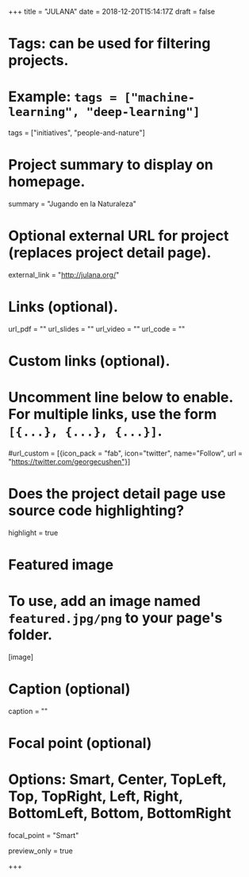+++
title = "JULANA"
date = 2018-12-20T15:14:17Z
draft = false

# Tags: can be used for filtering projects.
# Example: `tags = ["machine-learning", "deep-learning"]`
tags = ["initiatives", "people-and-nature"]

# Project summary to display on homepage.
summary = "Jugando en la Naturaleza"

# Optional external URL for project (replaces project detail page).
external_link = "http://julana.org/"

# Links (optional).
url_pdf = ""
url_slides = ""
url_video = ""
url_code = ""

# Custom links (optional).
#   Uncomment line below to enable. For multiple links, use the form `[{...}, {...}, {...}]`.
#url_custom = [{icon_pack = "fab", icon="twitter", name="Follow", url = "https://twitter.com/georgecushen"}]

# Does the project detail page use source code highlighting?
highlight = true

# Featured image
# To use, add an image named `featured.jpg/png` to your page's folder.
[image]
  # Caption (optional)
  caption = ""

  # Focal point (optional)
  # Options: Smart, Center, TopLeft, Top, TopRight, Left, Right, BottomLeft, Bottom, BottomRight
  focal_point = "Smart"

  preview_only = true

+++
